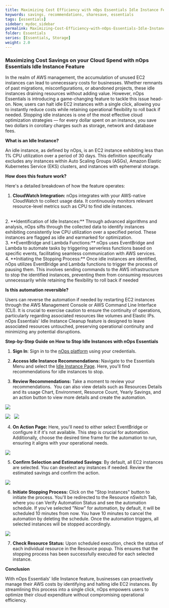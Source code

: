 ```yaml
---
title: Maximizing Cost Efficiency with nOps Essentials Idle Instance Feature
keywords: savings, recommendations, sharesave, essentials
tags: [essentials]
sidebar: mydoc_sidebar
permalink: Maximizing-Cost-Efficiency-with-nOps-Essentials-Idle-Instance-Feature.html
folder: Essentials
series: [Essentials, Storage]
weight: 2.0
---
```



### Maximizing Cost Savings on your Cloud Spend with nOps Essentials Idle Instance Feature<a id="maximizing-cost-savings-on-your-cloud-spend-with-nops-essentials-idle-instance-feature"></a>

In the realm of AWS management, the accumulation of unused EC2 instances can lead to unnecessary costs for businesses. Whether remnants of past migrations, misconfigurations, or abandoned projects, these idle instances draining resources without adding value. However, nOps Essentials is introducing a game-changing feature to tackle this issue head-on. Now, users can halt idle EC2 instances with a single click, allowing you to instantly reduce costs while retaining operational flexibility to roll back if needed. Stopping idle instances is one of the most effective cloud optimization strategies — for every dollar spent on an instance, you save two dollars in corollary charges such as storage, network and database fees.

**What is an Idle Instance?**

An idle instance, as defined by nOps, is an EC2 instance exhibiting less than 1% CPU utilization over a period of 30 days. This definition specifically excludes any instances within Auto Scaling Groups (ASGs), Amazon Elastic Kubernetes Service (EKS) clusters, and instances with ephemeral storage. 

**How does this feature work?**

Here's a detailed breakdown of how the feature operates:

1. **CloudWatch Integration:** nOps integrates with your AWS-native CloudWatch to collect usage data. It continuously monitors relevant resource-level metrics such as CPU to find idle instances.
<br />
2. **Identification of Idle Instances:** Through advanced algorithms and analysis, nOps sifts through the collected data to identify instances exhibiting consistently low CPU utilization over a specified period. These instances are flagged as idle and earmarked for optimization.
<br />
3. **EventBridge and Lambda Functions:** nOps uses EventBridge and Lambda to automate tasks by triggering serverless functions based on specific events, facilitating seamless communication with AWS services.
<br />
4. **Initiating the Stopping Process:** Once idle instances are identified, nOps utilizes EventBridge and Lambda functions to trigger the process of pausing them. This involves sending commands to the AWS infrastructure to stop the identified instances, preventing them from consuming resources unnecessarily while retaining the flexibility to roll back if needed

**Is this automation reversible?**

Users can reverse the automation if needed by restarting EC2 instances through the AWS Management Console or AWS Command Line Interface (CLI). It is crucial to exercise caution to ensure the continuity of operations, particularly regarding associated resources like volumes and Elastic IPs. nOps Essentials' Idle Instance Cleanup feature is designed to leave associated resources untouched, preserving operational continuity and minimizing any potential disruptions.

**Step-by-Step Guide on How to Stop Idle Instances with nOps Essentials**

1. **Sign In**: Sign in to the [nOps platform](https://app.nops.io/accounts/signin?next=/landing/) using your credentials.

2. **Access Idle Instance Recommendations:** Navigate to the Essentials Menu and select the [Idle Instance Page](https://uat2.nops.io/v3/essentials/idle-resources/). Here, you'll find recommendations for idle instances to stop.

3. **Review Recommendations:** Take a moment to review your recommendations.  You can also view details such as Resources Details and its usage Chart, Environment, Resource Count, Yearly Savings, and an action button to view more details and create the automation.

![](https://lh7-us.googleusercontent.com/y321ceMULow29EdnGZ5gIFKfPE0FqV8LpbBc3cXTvLfwLsCxqeYp9gz_RSNTTCJvxtHglzCUx7T9jZgUn_LSgkddmBpCpRHGNlSDJRYc5TrQ5H6RSDuoIp39zINOCgg2dnYpvA4_Y15QGXVsiOugGlc)


![](https://lh7-us.googleusercontent.com/Q3P6jPSHxWq1NCAMLo6zOiIoXqPRLZcHFiSoMrAKgCerrYHP574MknBp6gH3gq4gOqlg3SL4AOaZ49pXNYyrFlp8WGRuYgO90kI-NFCBsBZmmvRz85PTY-YCDqLmI45NYHePOF33pwJ4gXMgBqGJzx8)
 
![](https://lh7-us.googleusercontent.com/lfArgTfrMYeIRiVr_jUG-4cD5pjPndB6-g5BJIY6lnE5FSIuREbMDYkFLaHjH78mqHXA76q43_2XoFckoL-HHV7TIZxBiRaF71DwuQK2wnsg9JPqmWRRho3ef8hivPw71iYSTvxTPGDHeDF8ZP9S3lM)

4. **On Action Page:** Here, you'll need to either select EventBridge or configure it if it's not available. This step is crucial for automation. Additionally, choose the desired time frame for the automation to run, ensuring it aligns with your operational needs.

![](https://lh7-us.googleusercontent.com/KSLb-qQLVxlLB5tRKgrDnIeT1muTWzJ_mpYWeqDlwdKbtknQ7Wj6mF0QD17aOvDKLyxRtdkEsUGjB3HaRnwRGhdkWJFehS8Fs-wR9H7f-DpEY1072rF3CrQSm5jrwsW5RJZgqG-UMUsygl46U_hIZPU)

5. **Confirm Selection and Estimated Savings**: By default, all EC2 instances are selected. You can deselect any instances if needed. Review the estimated savings and confirm the action.

![](https://lh7-us.googleusercontent.com/ld2BdDcmz2N_WH9ew1i4kJOTcakldvScJH1k9rfqi7pXp99xvqfMhKI-Eruz21fSUDvUY7x5rPAwjA7-_QSNCHtFOxOUBJwdayTHt2dv5-kGipvFgjCHmcVrIAe4XhJfDodeZmayhGMK7BPndqdkEJY)

6. **Initiate Stopping Process:** Click on the "Stop Instances" button to initiate the process. You'll be redirected to the Resource nSwitch Tab, where you can Verify Automation Status and see the automation schedule. If you've selected "Now" for automation, by default, it will be scheduled 10 minutes from now. You have 10 minutes to cancel the automation by deleting the schedule. Once the automation triggers, all selected instances will be stopped accordingly.

![](https://lh7-us.googleusercontent.com/Wl3XW3_ObVPhYih1vy1A5WQQbZS7_ojJGG6BoVRzAJvlDpgBvPHdCdVdR5Ud85XU4lSukp7iAR46nT0zMOWobHsB4xkjJ_FjJJ2t9LC8Bz_ek9Vck6YxU1gXzYhNe_p3QP0J9Ij1mw2h2rBfwifcq0U)

7. **Check Resource Status:** Upon scheduled execution, check the status of each individual resource in the Resource popup. This ensures that the stopping process has been successfully executed for each selected instance.

**Conclusion**

With nOps Essentials' Idle Instance feature, businesses can proactively manage their AWS costs by identifying and halting idle EC2 instances. By streamlining this process into a single click, nOps empowers users to optimize their cloud expenditure without compromising operational efficiency.
